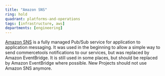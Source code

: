 ```yaml
---
title: "Amazon SNS"
ring: hold
quadrant: platforms-and-operations
tags: [infrastructure, aws]
departments: [engineering]
---
```

[Amazon SNS](https://aws.amazon.com/sns/) is a fully managed Pub/Sub service for application to application messaging.
It was used in the beginning to allow a simple way to send commercetools notifications to our services, but was 
replaced by Amazon EventBridge. It is still used in some places, but should be replaced by Amazon EventBridge where possible. 
New Projects should not use Amazon SNS anymore.

